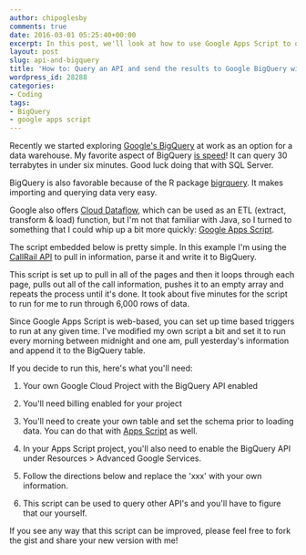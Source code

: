 ```yaml
---
author: chipoglesby
comments: true
date: 2016-03-01 05:25:40+00:00
excerpt: In this post, we'll look at how to use Google Apps Script to query an API, parse the results and upload the information to BigQuery.
layout: post
slug: api-and-bigquery
title: 'How to: Query an API and send the results to Google BigQuery with Apps Script'
wordpress_id: 28288
categories:
- Coding
tags:
- BigQuery
- google apps script
---
```


Recently we started exploring [Google's BigQuery](https://cloud.google.com/bigquery/) at work as an option for a data warehouse. My favorite aspect of BigQuery [is speed](https://www.youtube.com/watch?v=LSLU8Gxt-rc)! It can query 30 terrabytes in under six minutes. Good luck doing that with SQL Server.

BigQuery is also favorable because of the R package [bigrquery](https://github.com/rstats-db/bigrquery). It makes importing and querying data very easy.

Google also offers [Cloud Dataflow](https://cloud.google.com/dataflow/), which can be used as an ETL (extract, transform & load) function, but I'm not that familiar with Java, so I turned to something that I could whip up a bit more quickly: [Google Apps Script](https://developers.google.com/apps-script/).

The script embedded below is pretty simple. In this example I'm using the [CallRail API](http://apidocs.callrail.com/) to pull in information, parse it and write it to BigQuery.

This script is set up to pull in all of the pages and then it loops through each page, pulls out all of the call information, pushes it to an empty array and repeats the process until it's done. It took about five minutes for the script to run for me to run through 6,000 rows of data.

Since Google Apps Script is web-based, you can set up time based triggers to run at any given time. I've modified my own script a bit and set it to run every morning between midnight and one am, pull yesterday's information and append it to the BigQuery table.

If you decide to run this, here's what you'll need:




  1. Your own Google Cloud Project with the BigQuery API enabled


  2. You'll need billing enabled for your project


  3. You'll need to create your own table and set the schema prior to loading data. You can do that with [Apps Script](https://developers.google.com/apps-script/advanced/bigquery) as well.


  4. In your Apps Script project, you'll also need to enable the BigQuery API under Resources > Advanced Google Services.


  5. Follow the directions below and replace the 'xxx' with your own information.


  6. This script can be used to query other API's and you'll have to figure that our yourself.

<script src="https://gist.github.com/chipoglesby/a9c821eec94fb72ba40a.js"></script>

If you see any way that this script can be improved, please feel free to fork the gist and share your new version with me!
